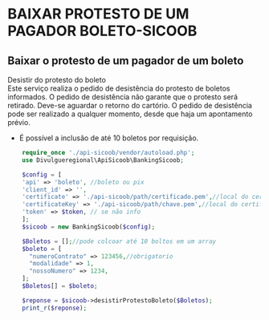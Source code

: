 # BAIXAR PROTESTO DE UM PAGADOR BOLETO-SICOOB

## Baixar o protesto de um pagador de um boleto
Desistir do protesto do boleto<br>
Este serviço realiza o pedido de desistência do protesto de boletos informados. O pedido de desistência não garante que o protesto será retirado. Deve-se aguardar o retorno do cartório. O pedido de desistência pode ser realizado a qualquer momento, desde que haja um apontamento prévio.<br>
* É possível a inclusão de até 10 boletos por requisição.

```php
    require_once './api-sicoob/vendor/autoload.php';
    use Divulgueregional\ApiSicoob\BankingSicoob;

    $config = [
    'api' => 'boleto', //boleto ou pix
    'client_id' => '',
    'certificate' => './api-sicoob/path/certificado.pem',//local do certificado crt
    'certificateKey' => './api-sicoob/path/chave.pem',//local do certificado key
    'token' => $token, // se não info
    ];
    $sicoob = new BankingSicoob($config);

    $Boletos = [];//pode colcoar até 10 boltos em um array
    $boleto = [
      "numeroContrato" => 123456,//obrigatorio
      "modalidade" => 1,
      "nossoNumero" => 1234,
    ];
    $Boletos[] = $boleto;

    $reponse = $sicoob->desistirProtestoBoleto($Boletos);
    print_r($reponse);
 
```